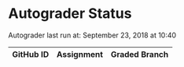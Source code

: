 # Autograder Status
Autograder last run at: September 23, 2018 at 10:40

| GitHub ID | Assignment | Graded Branch |
|-----------|------------|---------------|

